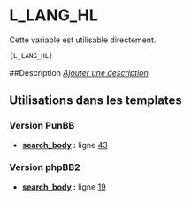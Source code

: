 # L_LANG_HL


Cette variable est utilisable directement.

```html
{L_LANG_HL}
```

##Description
[*Ajouter une description*](https://fa-tvars.appspot.com/var/L_LANG_HL)

## Utilisations dans les templates

### Version PunBB
* __[search_body](../tpl/var/punbb/search_body.md#readme) :__ ligne [43](../tpl/src/punbb/search_body.tpl#L43)

### Version phpBB2
* __[search_body](../tpl/var/subsilver/search_body.md#readme) :__ ligne [19](../tpl/src/subsilver/search_body.tpl#L19)